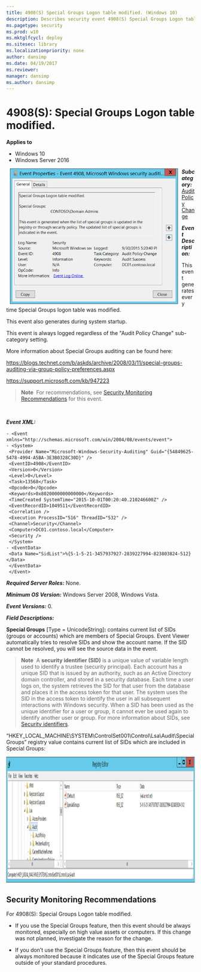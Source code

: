 ```yaml
---
title: 4908(S) Special Groups Logon table modified. (Windows 10)
description: Describes security event 4908(S) Special Groups Logon table modified. This event is generated every time Special Groups Logon table is modified.
ms.pagetype: security
ms.prod: w10
ms.mktglfcycl: deploy
ms.sitesec: library
ms.localizationpriority: none
author: dansimp
ms.date: 04/19/2017
ms.reviewer: 
manager: dansimp
ms.author: dansimp
---
```


# 4908(S): Special Groups Logon table modified.

**Applies to**
-   Windows 10
-   Windows Server 2016


<img src="images/event-4908.png" alt="Event 4908 illustration" width="449" height="361" hspace="10" align="left" />

***Subcategory:***&nbsp;[Audit Policy Change](audit-audit-policy-change.md)

***Event Description:***

This event generates every time Special Groups logon table was modified.

This event also generates during system startup.

This event is always logged regardless of the "Audit Policy Change" sub-category setting.

More information about Special Groups auditing can be found here:

<https://blogs.technet.com/b/askds/archive/2008/03/11/special-groups-auditing-via-group-policy-preferences.aspx>

<https://support.microsoft.com/kb/947223>

> **Note**&nbsp;&nbsp;For recommendations, see [Security Monitoring Recommendations](#security-monitoring-recommendations) for this event.

<br clear="all">

***Event XML:***
```
- <Event xmlns="http://schemas.microsoft.com/win/2004/08/events/event">
- <System>
 <Provider Name="Microsoft-Windows-Security-Auditing" Guid="{54849625-5478-4994-A5BA-3E3B0328C30D}" /> 
 <EventID>4908</EventID> 
 <Version>0</Version> 
 <Level>0</Level> 
 <Task>13568</Task> 
 <Opcode>0</Opcode> 
 <Keywords>0x8020000000000000</Keywords> 
 <TimeCreated SystemTime="2015-10-01T00:20:40.210246600Z" /> 
 <EventRecordID>1049511</EventRecordID> 
 <Correlation /> 
 <Execution ProcessID="516" ThreadID="532" /> 
 <Channel>Security</Channel> 
 <Computer>DC01.contoso.local</Computer> 
 <Security /> 
 </System>
- <EventData>
 <Data Name="SidList">%{S-1-5-21-3457937927-2839227994-823803824-512}</Data> 
 </EventData>
 </Event>

```

***Required Server Roles:*** None.

***Minimum OS Version:*** Windows Server 2008, Windows Vista.

***Event Versions:*** 0.

***Field Descriptions:***

**Special Groups** \[Type = UnicodeString\]**:** contains current list of SIDs (groups or accounts) which are members of Special Groups. Event Viewer automatically tries to resolve SIDs and show the account name. If the SID cannot be resolved, you will see the source data in the event.

> **Note**&nbsp;&nbsp;A **security identifier (SID)** is a unique value of variable length used to identify a trustee (security principal). Each account has a unique SID that is issued by an authority, such as an Active Directory domain controller, and stored in a security database. Each time a user logs on, the system retrieves the SID for that user from the database and places it in the access token for that user. The system uses the SID in the access token to identify the user in all subsequent interactions with Windows security. When a SID has been used as the unique identifier for a user or group, it cannot ever be used again to identify another user or group. For more information about SIDs, see [Security identifiers](/windows/access-protection/access-control/security-identifiers).

“HKEY\_LOCAL\_MACHINE\\SYSTEM\\ControlSet001\\Control\\Lsa\\Audit\\SpecialGroups” registry value contains current list of SIDs which are included in Special Groups:

<img src="images/registry-editor-audit.png" alt="Registry Editor Audit key illustration" width="1440" height="335" />

## Security Monitoring Recommendations

For 4908(S): Special Groups Logon table modified.

-   If you use the Special Groups feature, then this event should be always monitored, especially on high value assets or computers. If this change was not planned, investigate the reason for the change.

-   If you don’t use the Special Groups feature, then this event should be always monitored because it indicates use of the Special Groups feature outside of your standard procedures.

